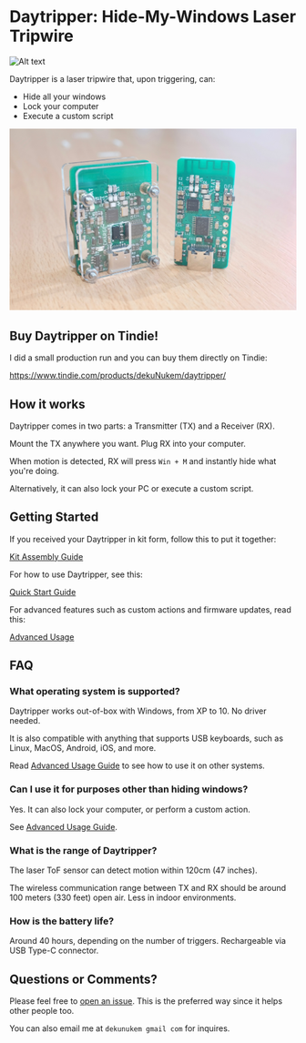 # Daytripper: Hide-My-Windows Laser Tripwire

![Alt text](resources/photos/promo.gif)

Daytripper is a laser tripwire that, upon triggering, can:

* Hide all your windows
* Lock your computer
* Execute a custom script

![Alt text](resources/photos/face_notext.jpg)

## Buy Daytripper on Tindie!

I did a small production run and you can buy them directly on Tindie:

https://www.tindie.com/products/dekuNukem/daytripper/

## How it works

Daytripper comes in two parts: a Transmitter (TX) and a Receiver (RX).

Mount the TX anywhere you want. Plug RX into your computer.

When motion is detected, RX will press `Win + M` and instantly hide what you're doing.

Alternatively, it can also lock your PC or execute a custom script.

## Getting Started

If you received your Daytripper in kit form, follow this to put it together:

[Kit Assembly Guide](/assembly_guide.md)

For how to use Daytripper, see this:

[Quick Start Guide](/quick_start_guide.md)

For advanced features such as custom actions and firmware updates, read this:

[Advanced Usage](/advanced_usage.md)

## FAQ

### What operating system is supported?

Daytripper works out-of-box with Windows, from XP to 10. No driver needed.

It is also compatible with anything that supports USB keyboards, such as Linux, MacOS, Android, iOS, and more.

Read [Advanced Usage Guide](/advanced_usage.md) to see how to use it on other systems.

### Can I use it for purposes other than hiding windows?

Yes. It can also lock your computer, or perform a custom action.

See [Advanced Usage Guide](/advanced_usage.md).

### What is the range of Daytripper?

The laser ToF sensor can detect motion within 120cm (47 inches).

The wireless communication range between TX and RX should be around 100 meters (330 feet) open air. Less in indoor environments. 

### How is the battery life?

Around 40 hours, depending on the number of triggers. Rechargeable via USB Type-C connector.

## Questions or Comments?

Please feel free to [open an issue](https://github.com/dekuNukem/daytripper/issues). This is the preferred way since it helps other people too.

You can also email me at `dekunukem gmail com` for inquires.